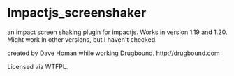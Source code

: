 Impactjs_screenshaker
=====================

an impact screen shaking plugin for impactjs.  Works in version 1.19 and 1.20. Might work in other versions, but I haven't checked.

created by Dave Homan while working Drugbound.  http://drugbound.com

Licensed via WTFPL.


